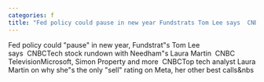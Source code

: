 ```yaml
---
categories: f
title: "Fed policy could pause in new year Fundstrats Tom Lee says  CNBC"
---
```

Fed policy could "pause" in new year, Fundstrat"s Tom Lee says&nbsp;&nbsp;CNBCTech stock rundown with Needham"s Laura Martin&nbsp;&nbsp;CNBC TelevisionMicrosoft, Simon Property and more&nbsp;&nbsp;CNBCTop tech analyst Laura Martin on why she"s the only "sell" rating on Meta, her other best calls&nbs